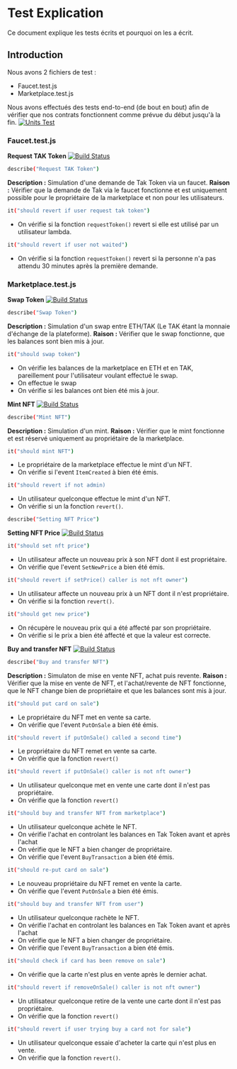 # Test Explication

Ce document explique les tests écrits et pourquoi on les a écrit.

## Introduction

Nous avons 2 fichiers de test :

- Faucet.test.js
- Marketplace.test.js

Nous avons effectués des tests end-to-end (de bout en bout) afin de vérifier que nos contrats fonctionnent comme prévue du début jusqu'à la fin.
[![Units Test](https://i.ibb.co/tpkQhp2/units-test.png)](https://i.ibb.co/tpkQhp2/units-test.png)

### Faucet.test.js
**Request TAK Token**
[![Build Status](https://travis-ci.org/joemccann/dillinger.svg?branch=master)](https://travis-ci.org/joemccann/dillinger)
```sh
describe("Request TAK Token")
```
**Description :** Simulation d'une demande de Tak Token via un faucet.
**Raison :** Vérifier que la demande de Tak via le faucet fonctionne et est uniquement possible pour le propriétaire de la marketplace et non pour les utilisateurs.
```sh
it("should revert if user request tak token")
```
- On vérifie si la fonction `requestToken()` revert si elle est utilisé par un utilisateur lambda.
```sh
it("should revert if user not waited")
```
- On vérifie si la fonction `requestToken()` revert si la personne n'a pas attendu 30 minutes après la première demande.


### Marketplace.test.js

**Swap Token**
[![Build Status](https://travis-ci.org/joemccann/dillinger.svg?branch=master)](https://travis-ci.org/joemccann/dillinger)

```sh
describe("Swap Token")
```
**Description :** Simulation d'un swap entre ETH/TAK (Le TAK étant la monnaie d'échange de la plateforme). 
**Raison :** Vérifier que le swap fonctionne, que les balances sont bien mis à jour.

```sh
it("should swap token")
```

- On vérifie les balances de la marketplace en ETH et en TAK, pareillement pour l'utilisateur voulant effectué le swap.
- On effectue le swap
- On vérifie si les balances ont bien été mis à jour.


**Mint NFT**
[![Build Status](https://travis-ci.org/joemccann/dillinger.svg?branch=master)](https://travis-ci.org/joemccann/dillinger)

```sh
describe("Mint NFT")
```
**Description :** Simulation d'un mint.
**Raison :** Vérifier que le mint fonctionne et est réservé uniquement au propriétaire de la marketplace.

```sh
it("should mint NFT")
```
- Le propriétaire de la marketplace effectue le mint d'un NFT.
- On vérifie si l'event `ItemCreated` à bien été émis.


```sh
it("should revert if not admin)
```
- Un utilisateur quelconque effectue le mint d'un NFT.
- On vérifie si un la fonction `revert()`.

```sh
describe("Setting NFT Price")
```
**Setting NFT Price**
[![Build Status](https://travis-ci.org/joemccann/dillinger.svg?branch=master)](https://travis-ci.org/joemccann/dillinger)
```sh
it("should set nft price")
```
- Un utilisateur affecte un nouveau prix à son NFT dont il est propriétaire.
- On vérifie que l'event `SetNewPrice` a bien été émis.

```sh
it("should revert if setPrice() caller is not nft owner")
```
- Un utilisateur affecte un nouveau prix à un NFT dont il n'est propriétaire.
- On vérifie si la fonction `revert()`.

```sh
it("should get new price")
```
- On récupère le nouveau prix qui a été affecté par son propriétaire.
- On vérifie si le prix a bien été affecté et que la valeur est correcte.

**Buy and transfer NFT**
[![Build Status](https://travis-ci.org/joemccann/dillinger.svg?branch=master)](https://travis-ci.org/joemccann/dillinger)
```sh
describe("Buy and transfer NFT")
```
**Description :** Simulaton de mise en vente NFT, achat puis revente.
**Raison :** Vérifier que la mise en vente de NFT, et l'achat/revente de NFT fonctionne, que le NFT change bien de propriétaire et que les balances sont mis à jour.

```sh
it("should put card on sale")
```
- Le propriétaire du NFT met en vente sa carte.
- On vérifie que l'event `PutOnSale` a bien été émis.

```sh
it("should revert if putOnSale() called a second time")
```
- Le propriétaire du NFT remet en vente sa carte.
- On vérifie que la fonction `revert()`

```sh
it("should revert if putOnSale() caller is not nft owner")
```
- Un utilisateur quelconque met en vente une carte dont il n'est pas propriétaire.
- On vérifie que la fonction `revert()`

```sh
it("should buy and transfer NFT from marketplace")
```
- Un utilisateur quelconque achète le NFT.
- On vérifie l'achat en controlant les balances en Tak Token avant et après l'achat
- On vérifie que le NFT a bien changer de propriétaire. 
- On vérifie que l'event `BuyTransaction` a bien été émis.

```sh
it("should re-put card on sale")
```
- Le nouveau propriétaire du NFT remet en vente la carte.
- On vérifie que l'event `PutOnSale` a bien été émis.

```sh
it("should buy and transfer NFT from user")
```
- Un utilisateur quelconque rachète le NFT.
- On vérifie l'achat en controlant les balances en Tak Token avant et après l'achat
- On vérifie que le NFT a bien changer de propriétaire. 
- On vérifie que l'event `BuyTransaction` a bien été émis.

```sh
it("should check if card has been remove on sale")
```
- On vérifie que la carte n'est plus en vente après le dernier achat.

```sh
it("should revert if removeOnSale() caller is not nft owner")
```
- Un utilisateur quelconque retire de la vente une carte dont il n'est pas propriétaire.
- On vérifie que la fonction `revert()`


```sh
it("should revert if user trying buy a card not for sale")
```
- Un utilisateur quelconque essaie d'acheter la carte qui n'est plus en vente.
- On vérifie que la fonction `revert()`.

